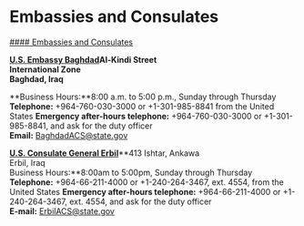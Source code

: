 # Embassies and Consulates

[#### Embassies and Consulates](javascript:void(0); "Embassies and Consulates")

[**U.S. Embassy Baghdad**](https://iq.usembassy.gov/)**Al-Kindi Street**  
**International Zone**  
**Baghdad, Iraq**

**Business Hours:**8:00 a.m. to 5:00 p.m., Sunday through Thursday **Telephone:** +964-760-030-3000 or +1-301-985-8841 from the United States **Emergency after-hours telephone:** +964-760-030-3000 or +1-301-985-8841, and ask for the duty officer  
**Email:** [BaghdadACS@state.gov](mailto:BaghdadACS@state.gov)

[**U.S. Consulate General Erbil**](https://iq.usembassy.gov/erbil/)**413 Ishtar, Ankawa  
Erbil, Iraq  
Business Hours:**8:00am to 5:00pm, Sunday through Thursday **Telephone:** +964-66-211-4000 or +1-240-264-3467, ext. 4554, from the United States **Emergency after-hours telephone:** +964-66-211-4000 or +1-240-264-3467, ext. 4554, and ask for the duty officer  
**E-mail:** [ErbilACS@state.gov](mailto:ErbilACS@state.gov)